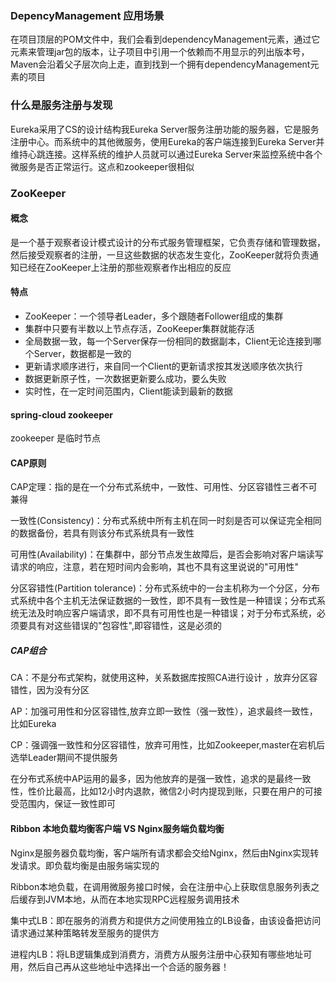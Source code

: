 ### DepencyManagement 应用场景

在项目顶层的POM文件中，我们会看到dependencyManagement元素，通过它元素来管理jar包的版本，让子项目中引用一个依赖而不用显示的列出版本号，Maven会沿着父子层次向上走，直到找到一个拥有dependencyManagement元素的项目

### 什么是服务注册与发现

Eureka采用了CS的设计结构我Eureka Server服务注册功能的服务器，它是服务注册中心。而系统中的其他微服务，使用Eureka的客户端连接到Eureka Server并维持心跳连接。这样系统的维护人员就可以通过Eureka Server来监控系统中各个微服务是否正常运行。这点和zookeeper很相似

### ZooKeeper

#### 概念

是一个基于观察者设计模式设计的分布式服务管理框架，它负责存储和管理数据，然后接受观察者的注册，一旦这些数据的状态发生变化，ZooKeeper就将负责通知已经在ZooKeeper上注册的那些观察者作出相应的反应

#### 特点

- ZooKeeper：一个领导者Leader，多个跟随者Follower组成的集群
- 集群中只要有半数以上节点存活，ZooKeeper集群就能存活
- 全局数据一致，每一个Server保存一份相同的数据副本，Client无论连接到哪个Server，数据都是一致的
- 更新请求顺序进行，来自同一个Client的更新请求按其发送顺序依次执行
- 数据更新原子性，一次数据更新要么成功，要么失败
- 实时性，在一定时间范围内，Client能读到最新的数据

#### spring-cloud zookeeper

zookeeper 是临时节点

#### CAP原则

CAP定理：指的是在一个分布式系统中，一致性、可用性、分区容错性三者不可兼得

一致性(Consistency)：分布式系统中所有主机在同一时刻是否可以保证完全相同的数据备份，若具有则该分布式系统具有一致性

可用性(Availability)：在集群中，部分节点发生故障后，是否会影响对客户端读写请求的响应，注意，若在短时间内会影响，其也不具有这里说说的"可用性"

分区容错性(Partition tolerance)：分布式系统中的一台主机称为一个分区，分布式系统中各个主机无法保证数据的一致性，即不具有一致性是一种错误；分布式系统无法及时响应客户端请求，即不具有可用性也是一种错误；对于分布式系统，必须要具有对这些错误的"包容性",即容错性，这是必须的

##### CAP组合

CA：不是分布式架构，就使用这种，关系数据库按照CA进行设计 ，放弃分区容错性，因为没有分区

AP：加强可用性和分区容错性,放弃立即一致性（强一致性），追求最终一致性，比如Eureka 

CP：强调强一致性和分区容错性，放弃可用性，比如Zookeeper,master在宕机后选举Leader期间不提供服务

在分布式系统中AP运用的最多，因为他放弃的是强一致性，追求的是最终一致性，性价比最高，比如12小时内退款，微信2小时内提现到账，只要在用户的可接受范围内，保证一致性即可

#### Ribbon 本地负载均衡客户端 VS Nginx服务端负载均衡

Nginx是服务器负载均衡，客户端所有请求都会交给Nginx，然后由Nginx实现转发请求。即负载均衡是由服务端实现的

Ribbon本地负载，在调用微服务接口时候，会在注册中心上获取信息服务列表之后缓存到JVM本地，从而在本地实现RPC远程服务调用技术

集中式LB：即在服务的消费方和提供方之间使用独立的LB设备，由该设备把访问请求通过某种策略转发至服务的提供方

进程内LB：将LB逻辑集成到消费方，消费方从服务注册中心获知有哪些地址可用，然后自己再从这些地址中选择出一个合适的服务器！

